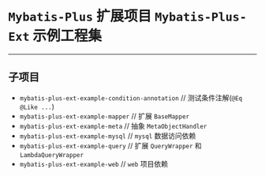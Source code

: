 # `Mybatis-Plus` 扩展项目 `Mybatis-Plus-Ext` 示例工程集

-- -
## 子项目
- `mybatis-plus-ext-example-condition-annotation`  //  测试条件注解(`@Eq @Like ...`)  
- `mybatis-plus-ext-example-mapper`  // 扩展 `BaseMapper`  
- `mybatis-plus-ext-example-meta`  // 抽象 `MetaObjectHandler`  
- `mybatis-plus-ext-example-mysql`  // `mysql` 数据访问依赖  
- `mybatis-plus-ext-example-query`  // 扩展 `QueryWrapper` 和 `LambdaQueryWrapper`  
- `mybatis-plus-ext-example-web`  // `web` 项目依赖  
